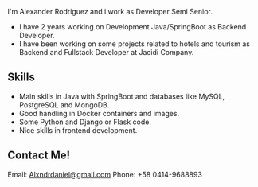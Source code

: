 I'm Alexander Rodriguez and i work as Developer Semi Senior.

* I have 2 years working on Development Java/SpringBoot as Backend Developer.
* I have been working on some projects related to hotels and tourism as Backend and Fullstack Developer at Jacidi Company.

## Skills

* Main skills in Java with SpringBoot and databases like MySQL, PostgreSQL and MongoDB.
* Good handling in Docker containers and images.
* Some Python and Django or Flask code. 
* Nice skills in frontend development.

## Contact Me!

Email: Alxndrdaniel@gmail.com
Phone: +58 0414-9688893
